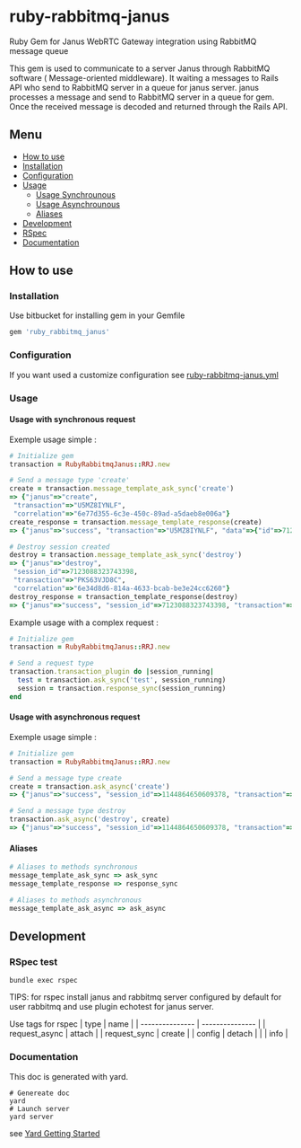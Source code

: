 # ruby-rabbitmq-janus
Ruby Gem for Janus WebRTC Gateway integration using RabbitMQ message queue

This gem is used to communicate to a server Janus through RabbitMQ software (
Message-oriented middleware). It waiting a messages to Rails API who send to RabbitMQ
server in a queue for janus server. janus processes a message and send to RabbitMQ server
in a queue for gem. Once the received message is decoded and returned through the Rails API.

## Menu
* [How to use](#how-to-use)
 * [Installation](#installation)
 * [Configuration](#configuration)
 * [Usage](#usage)
    * [Usage Synchrounous](#usage-with-synchronous-request)
    * [Usage Asynchrounous](#usage-with-asynchronous-request)
    * [Aliases](#aliases)
* [Development](#development)
 * [RSpec](#rspec-test)
 * [Documentation](#documentation)

## How to use

### Installation

Use bitbucket for installing gem in your Gemfile
```ruby
gem 'ruby_rabbitmq_janus'
```

### Configuration

If you want used a customize configuration see [ruby-rabbitmq-janus.yml](config/default.md)

### Usage

#### Usage with synchronous request

Exemple usage simple :
```ruby
# Initialize gem
transaction = RubyRabbitmqJanus::RRJ.new

# Send a message type 'create'
create = transaction.message_template_ask_sync('create')
=> {"janus"=>"create",
 "transaction"=>"U5MZ8IYNLF",
 "correlation"=>"6e77d355-6c3e-450c-89ad-a5daeb8e006a"}
create_response = transaction.message_template_response(create)
=> {"janus"=>"success", "transaction"=>"U5MZ8IYNLF", "data"=>{"id"=>7123088323743398}}

# Destroy session created
destroy = transaction.message_template_ask_sync('destroy')
=> {"janus"=>"destroy",
 "session_id"=>7123088323743398,
 "transaction"=>"PKS63VJD8C",
 "correlation"=>"6e34d8d6-814a-4633-bcab-be3e24cc6260"}
destroy_response = transaction_template_response(destroy)
=> {"janus"=>"success", "session_id"=>7123088323743398, "transaction"=>"PKS63VJD8C"}
```

Example usage with a complex request :
```ruby
# Initialize gem
transaction = RubyRabbitmqJanus::RRJ.new

# Send a request type
transaction.transaction_plugin do |session_running|
  test = transaction.ask_sync('test', session_running)
  session = transaction.response_sync(session_running)
end
```

#### Usage with asynchronous request

Exemple usage simple :

```ruby
# Initialize gem
transaction = RubyRabbitmqJanus::RRJ.new

# Send a message type create
create = transaction.ask_async('create')
=> {"janus"=>"success", "session_id"=>1144864650609378, "transaction"=>"0XGUTFDLBK"}

# Send a message type destroy
transaction.ask_async('destroy', create)
=> {"janus"=>"success", "session_id"=>1144864650609378, "transaction"=>"UPODB8YEG1"}
```

#### Aliases

```ruby
# Aliases to methods synchronous
message_template_ask_sync => ask_sync
message_template_response => response_sync

# Aliases to methods asynchronous
message_template_ask_async => ask_async
```

## Development
### RSpec test

```linux
bundle exec rspec
```

TIPS: for rspec install janus and rabbitmq server configured by default for user
rabbitmq and use plugin echotest for janus server.

Use tags for rspec
| type            | name            |
| --------------- | --------------- |
| request_async   | attach          |
| request_sync    | create          |
| config          | detach          |
|                 | info            |

### Documentation

This doc is generated with yard.

```
# Genereate doc
yard
# Launch server
yard server
```

see [Yard Getting Started](http://www.rubydoc.info/gems/yard/file/docs/GettingStarted.md)
